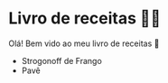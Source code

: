 # Livro de receitas :man_cook:

Olá! Bem vido ao meu livro de receitas :wave:

-  Strogonoff de Frango
-  Pavê
